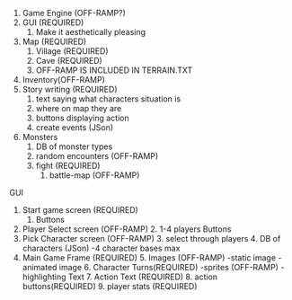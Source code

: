 1. Game Engine (OFF-RAMP?)
2. GUI (REQUIRED)
    1. Make it aesthetically pleasing
3. Map (REQUIRED)
    1. Village (REQUIRED)
    2. Cave (REQUIRED)
    3. OFF-RAMP IS INCLUDED IN TERRAIN.TXT
5. Inventory(OFF-RAMP)
6. Story writing (REQUIRED)
    1. text saying what characters situation is
    2. where on map they are
    3. buttons displaying action 
    4. create events (JSon)
7. Monsters
    1. DB of monster types
    2. random encounters (OFF-RAMP)
    3. fight (REQUIRED)
        1. battle-map (OFF-RAMP)

GUI
1. Start game screen (REQUIRED)
    1. Buttons
2. Player Select screen (OFF-RAMP)
    2. 1-4 players Buttons
3. Pick Character screen (OFF-RAMP)
    3. select through players
    4. DB of characters (JSon)
        -4 character bases max
4. Main Game Frame (REQUIRED)
    5. Images (OFF-RAMP)
        -static image
        -animated image
    6. Character Turns(REQUIRED)
        -sprites (OFF-RAMP)
        -highlighting Text
    7. Action Text (REQUIRED)
    8. action buttons(REQUIRED)
    9. player stats (REQUIRED)